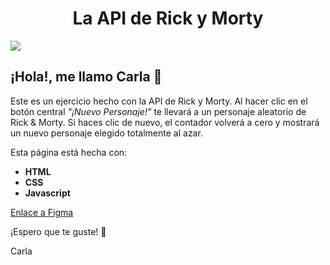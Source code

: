<h1 align="center"> La API de Rick y Morty </h1>
<img align="center" src="./images/logo.ico">

<h2> ¡Hola!, me llamo Carla 👋 </h2>

Este es un ejercicio hecho con la API de Rick y Morty.
Al hacer clic en el botón central *"¡Nuevo Personaje!"* te llevará a un personaje aleatorio de Rick & Morty. Si haces clic de nuevo, el contador volverá a cero y mostrará un nuevo personaje elegido totalmente al azar.

Esta página está hecha con:
- **HTML**
- **CSS** 
- **Javascript**

[Enlace a Figma](https://www.figma.com/file/4brppxqqzuqvmWjsAy3dcX/API?type=design&node-id=0%3A1&mode=design&t=5PmlUaszYK2hGnj7-1)

¡Espero que te guste! 💚

Carla 
